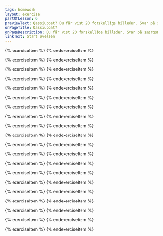 ```yaml
---
tags: homework
layout: exercise
partOfLesson: 6
previewText: Qassiuppat? Du får vist 20 forskellige billeder. Svar på spørgsmålet "Qassiuppat?"
onPageTitle: Qassiuppat?
onPageDescription: Du får vist 20 forskellige billeder. Svar på spørgsmålet "Qassiuppat?" ("Hvor mange er der?")
linkText: Start øvelsen
---
```


{% exerciseItem %}
<image-illustration data-file="course/vinglas.png"></image-illustration>
<multi-choice data-label="Qassiuppat?" data-type="radio" data-random="true" data-options="Pingasut, Arfinillit, Qulit" data-validation="1"></multi-choice>
{% endexerciseItem %}

{% exerciseItem %}
<image-illustration data-file="course/aebler.png"></image-illustration>
<multi-choice data-label="Qassiuppat?" data-type="radio" data-random="true" data-options="Qulit, Arfinillit, Arfineq-pingasut" data-validation="1"></multi-choice>
{% endexerciseItem %}

{% exerciseItem %}
<image-illustration data-file="fruits/mushroom-1.png"></image-illustration>
<multi-choice data-label="Qassiuppat?" data-type="radio" data-random="true" data-options="Marluk, Ataaseq, Qulit" data-validation="1"></multi-choice>
{% endexerciseItem %}

{% exerciseItem %}
<image-illustration data-file="course/kvinde.png"></image-illustration>
<multi-choice data-label="Qassiuppat?" data-type="radio" data-random="true" data-options="Ataaseq, Arfinillit, Aqqaneq-marluk" data-validation="1"></multi-choice>
{% endexerciseItem %}

{% exerciseItem %}
<image-illustration data-file="clothes/atisat.png"></image-illustration>
<multi-choice data-label="Qassiuppat?" data-type="radio" data-random="true" data-options="Arfinillit, Ataaseq, Qulit" data-validation="1"></multi-choice>
{% endexerciseItem %}

{% exerciseItem %}
<image-illustration data-file="course/boeger.png"></image-illustration>
<multi-choice data-label="Qassiuppat?" data-type="radio" data-random="true" data-options="Qulit, Pingasut, Arfineq-pingasut" data-validation="1"></multi-choice>
{% endexerciseItem %}

{% exerciseItem %}
<image-illustration data-file="course/ting.png"></image-illustration>
<multi-choice data-label="Qassiuppat?" data-type="radio" data-random="true" data-options="Arfineq-pingasut, Arfineq-marluk, Pingasut" data-validation="1"></multi-choice>
{% endexerciseItem %}

{% exerciseItem %}
<image-illustration data-file="body/timi.png"></image-illustration>
<multi-choice data-label="Qassiuppat?" data-type="radio" data-random="true" data-options="Ataaseq, Qulit, Sisamat" data-validation="1"></multi-choice>
{% endexerciseItem %}

{% exerciseItem %}
<image-illustration data-file="course/smilier.png"></image-illustration>
<multi-choice data-label="Qassiuppat?" data-type="radio" data-random="true" data-options="Arfineq-marluk, Aqqaneq-marluk, Marluk" data-validation="1"></multi-choice>
{% endexerciseItem %}

{% exerciseItem %}
<image-illustration data-file="food/iffiaq.png"></image-illustration>
<multi-choice data-label="Qassiuppat?" data-type="radio" data-random="true" data-options="Sisamat, Qulingiluat, Tallimat" data-validation="1"></multi-choice>
{% endexerciseItem %}

{% exerciseItem %}
<image-illustration data-file="course/personer.png"></image-illustration>
<multi-choice data-label="Qassiuppat?" data-type="radio" data-random="true" data-options="Pingasut, Sisamat, Ataaseq" data-validation="1"></multi-choice>
{% endexerciseItem %}

{% exerciseItem %}
<image-illustration data-file="course/topersonersidderned.png"></image-illustration>
<multi-choice data-label="Qassiuppat?" data-type="radio" data-random="true" data-options="Marluk, Arfineq-pingasut, Qulingiluat" data-validation="1"></multi-choice>
{% endexerciseItem %}

{% exerciseItem %}
<image-illustration data-file="course/nilaptops.png"></image-illustration>
<multi-choice data-label="Qassiuppat?" data-type="radio" data-random="true" data-options="Qulingiluat, Aqqanillit, Qulit" data-validation="1"></multi-choice>
{% endexerciseItem %}

{% exerciseItem %}
<image-illustration data-file="course/instrumenter.png"></image-illustration>
<multi-choice data-label="Qassiuppat?" data-type="radio" data-random="true" data-options="Tallimat, Marluk, Qulingiluat" data-validation="1"></multi-choice>
{% endexerciseItem %}

{% exerciseItem %}
<image-illustration data-file="clothes/attaseq.png"></image-illustration>
<multi-choice data-label="Qassiuppat?" data-type="radio" data-random="true" data-options="Sisamat, Arfineq-marluk, Aqqanillit" data-validation="1"></multi-choice>
{% endexerciseItem %}

{% exerciseItem %}
<image-illustration data-file="course/rodfrugter.png"></image-illustration>
<multi-choice data-label="Qassiuppat?" data-type="radio" data-random="true" data-options="Arfinillit, Aqqanillit, Qulit" data-validation="1"></multi-choice>
{% endexerciseItem %}

{% exerciseItem %}
<image-illustration data-file="course/bestik.png"></image-illustration>
<multi-choice data-label="Qassiuppat?" data-type="radio" data-random="true" data-options="Aqqaneq-marluk, Marluk, Tallimat" data-validation="1"></multi-choice>
{% endexerciseItem %}

{% exerciseItem %}
<image-illustration data-file="family/familie.jpg"></image-illustration>
<multi-choice data-label="Qassiuppat?" data-type="radio" data-random="true" data-options="Tallimat, Arfinillit, Ataaseq" data-validation="1"></multi-choice>
{% endexerciseItem %}

{% exerciseItem %}
<image-illustration data-file="colors/colors.jpg"></image-illustration>
<multi-choice data-label="Qassiuppat?" data-type="radio" data-random="true" data-options="Pingasut, Tallimat, Arfineq-pingasut" data-validation="1"></multi-choice>
{% endexerciseItem %}

{% exerciseItem %}
<image-illustration data-file="course/planter.png"></image-illustration>
<multi-choice data-label="Qassiuppat?" data-type="radio" data-random="true" data-options="Sisamat, Arfinillit, Aqqanillit" data-validation="1"></multi-choice>
{% endexerciseItem %}
